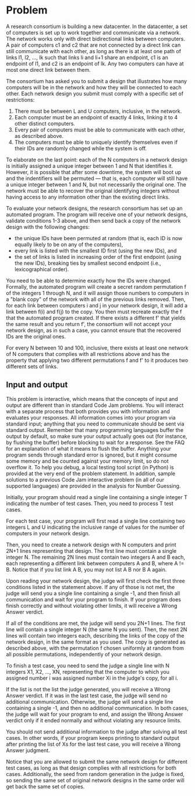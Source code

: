 # Problem

A research consortium is building a new datacenter. In the datacenter, a set of computers is set up to work together and communicate via a network. The network works only with direct bidirectional links between computers. A pair of computers c1 and c2 that are not connected by a direct link can still communicate with each other, as long as there is at least one path of links l1, l2, ..., lk such that links li and li+1 share an endpoint, c1 is an endpoint of l1, and c2 is an endpoint of lk. Any two computers can have at most one direct link between them.

The consortium has asked you to submit a design that illustrates how many computers will be in the network and how they will be connected to each other. Each network design you submit must comply with a specific set of restrictions:

1. There must be between L and U computers, inclusive, in the network.
1. Each computer must be an endpoint of exactly 4 links, linking it to 4 other distinct computers.
1. Every pair of computers must be able to communicate with each other, as described above.
1. The computers must be able to uniquely identify themselves even if their IDs are randomly changed while the system is off.

To elaborate on the last point: each of the N computers in a network design is initially assigned a unique integer between 1 and N that identifies it. However, it is possible that after some downtime, the system will boot up and the indentifiers will be permuted — that is, each computer will still have a unique integer between 1 and N, but not necessarily the original one. The network must be able to recover the original identifying integers without having access to any information other than the existing direct links.

To evaluate your network designs, the research consortium has set up an automated program. The program will receive one of your network designs, validate conditions 1-3 above, and then send back a copy of the network design with the following changes:

- the unique IDs have been permuted at random (that is, each ID is now equally likely to be on any of the computers),
- every link is listed with the smallest ID first (using the new IDs), and
- the set of links is listed in increasing order of the first endpoint (using the new IDs), breaking ties by smallest second endpoint (i.e., lexicographical order).

You need to be able to determine exactly how the IDs were changed. Formally, the automated program will create a secret random permutation f of the integers 1 through N, and it will assign those numbers to computers in a "blank copy" of the network with all of the previous links removed. Then, for each link between computers i and j in your network design, it will add a link between f(i) and f(j) to the copy. You then must recreate exactly the f that the automated program created. If there exists a different f' that yields the same result and you return f', the consortium will not accept your network design, as in such a case, you cannot ensure that the recovered IDs are the original ones.

For every N between 10 and 100, inclusive, there exists at least one network of N computers that complies with all restrictions above and has the property that applying two different permutations f and f' to it produces two different sets of links.

## Input and output

This problem is interactive, which means that the concepts of input and output are different than in standard Code Jam problems. You will interact with a separate process that both provides you with information and evaluates your responses. All information comes into your program via standard input; anything that you need to communicate should be sent via standard output. Remember that many programming languages buffer the output by default, so make sure your output actually goes out (for instance, by flushing the buffer) before blocking to wait for a response. See the FAQ for an explanation of what it means to flush the buffer. Anything your program sends through standard error is ignored, but it might consume some memory and be counted against your memory limit, so do not overflow it. To help you debug, a local testing tool script (in Python) is provided at the very end of the problem statement. In addition, sample solutions to a previous Code Jam interactive problem (in all of our supported languages) are provided in the analysis for Number Guessing.

Initially, your program should read a single line containing a single integer T indicating the number of test cases. Then, you need to process T test cases.

For each test case, your program will first read a single line containing two integers L and U indicating the inclusive range of values for the number of computers in your network design.

Then, you need to create a network design with N computers and print 2N+1 lines representing that design. The first line must contain a single integer N. The remaining 2N lines must contain two integers A and B each, each representing a different link between computers A and B, where A != B. Notice that if you list link A B, you may not list A B nor B A again.

Upon reading your network design, the judge will first check the first three conditions listed in the statement above. If any of those is not met, the judge will send you a single line containing a single -1, and then finish all communication and wait for your program to finish. If your program does finish correctly and without violating other limits, it will receive a Wrong Answer verdict.

If all of the conditions are met, the judge will send you 2N+1 lines. The first line will contain a single integer N (the same N you sent). Then, the next 2N lines will contain two integers each, describing the links of the copy of the network design, in the same format as you used. The copy is generated as described above, with the permutation f chosen uniformly at random from all possible permutations, independently of your network design.

To finish a test case, you need to send the judge a single line with N integers X1, X2, ..., XN, representing that the computer to which you assigned number i was assigned number Xi in the judge's copy, for all i.

If the list is not the list the judge generated, you will receive a Wrong Answer verdict. If it was in the last test case, the judge will send no additional communication. Otherwise, the judge will send a single line containing a single -1, and then no additional communication. In both cases, the judge will wait for your program to end, and assign the Wrong Answer verdict only if it ended normally and without violating any resource limits.

You should not send additional information to the judge after solving all test cases. In other words, if your program keeps printing to standard output after printing the list of Xs for the last test case, you will receive a Wrong Answer judgment.

Notice that you are allowed to submit the same network design for different test cases, as long as that design complies with all restrictions for both cases. Additionally, the seed from random generation in the judge is fixed, so sending the same set of original network designs in the same order will get back the same set of copies.
